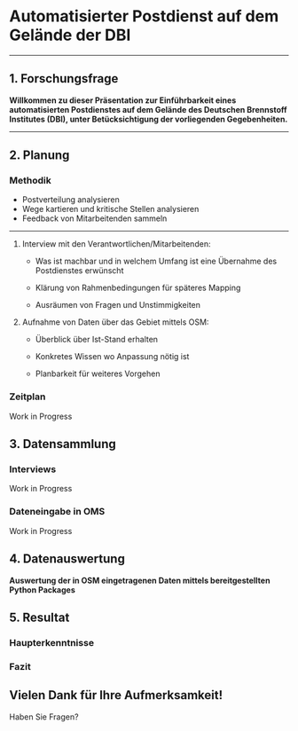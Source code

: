# Automatisierter Postdienst auf dem Gelände der DBI

---

## 1. Forschungsfrage

**Willkommen zu dieser Präsentation zur Einführbarkeit eines automatisierten Postdienstes auf dem Gelände des Deutschen Brennstoff Institutes (DBI), unter Betücksichtigung der vorliegenden Gegebenheiten.**

---

## 2. Planung

### Methodik

* Postverteilung analysieren
* Wege kartieren und kritische Stellen analysieren
* Feedback von Mitarbeitenden sammeln

---
1. Interview mit den Verantwortlichen/Mitarbeitenden:

    * Was ist machbar und in welchem Umfang ist eine Übernahme des Postdienstes erwünscht 

    * Klärung von Rahmenbedingungen für späteres Mapping

    * Ausräumen von Fragen und Unstimmigkeiten

2. Aufnahme von Daten über das Gebiet mittels OSM:

    * Überblick über Ist-Stand erhalten

    * Konkretes Wissen wo Anpassung nötig ist 

    * Planbarkeit für weiteres Vorgehen

### Zeitplan

Work in Progress 

## 3. Datensammlung

### Interviews 

Work in Progress

### Dateneingabe in OMS

Work in Progress

## 4. Datenauswertung

**Auswertung der in OSM eingetragenen Daten mittels bereitgestellten Python Packages**

## 5. Resultat

### Haupterkenntnisse


### Fazit


## Vielen Dank für Ihre Aufmerksamkeit!

Haben Sie Fragen?
